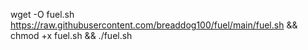 wget -O fuel.sh https://raw.githubusercontent.com/breaddog100/fuel/main/fuel.sh && chmod +x fuel.sh && ./fuel.sh
